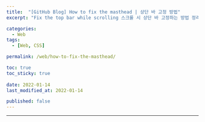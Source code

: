 ```yaml
---
title:  "[GitHub Blog] How to fix the masthead | 상단 바 고정 방법"
excerpt: "Fix the top bar while scrolling 스크롤 시 상단 바 고정하는 방법 정리"

categories:
  - Web
tags:
  - [Web, CSS]

permalink: /web/how-to-fix-the-masthead/

toc: true
toc_sticky: true
 
date: 2022-01-14
last_modified_at: 2022-01-14

published: false
---
```




---
